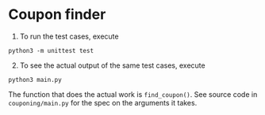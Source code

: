 # Coupon finder
1. To run the test cases, execute

`python3 -m unittest test`

2. To see the actual output of the same test cases, execute

`python3 main.py`

The function that does the actual work is `find_coupon()`. 
See source code in `couponing/main.py` for the spec on the arguments 
it takes.
